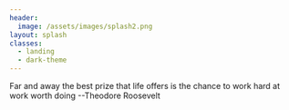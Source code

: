 ```yaml
---
header:
  image: /assets/images/splash2.png
layout: splash
classes: 
  - landing 
  - dark-theme
---
```

Far and away the best prize that life offers is the chance to work hard at work worth doing --Theodore Roosevelt
